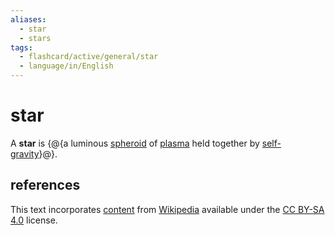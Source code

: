 ```yaml
---
aliases:
  - star
  - stars
tags:
  - flashcard/active/general/star
  - language/in/English
---
```


# star

A __star__ is {@{a luminous [spheroid](spheroid.md) of [plasma](plasma%20(physics).md) held together by [self-gravity](self-gravitation.md)}@}.

## references

This text incorporates [content](https://en.wikipedia.org/wiki/star) from [Wikipedia](Wikipedia.md) available under the [CC BY-SA 4.0](https://creativecommons.org/licenses/by-sa/4.0/) license.
